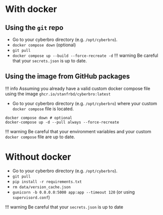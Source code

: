 # With docker

## Using the `git` repo

* Go to your cyberbro directory (e.g. `/opt/cyberbro`).
* `docker compose down` (optional)
* `git pull`
* `docker compose up --build --force-recreate -d`
!!! warning
    Be careful that your `secrets.json` is up to date.

## Using the image from GitHub packages

!!! info
    Assuming you already have a valid custom docker compose file using the image `ghcr.io/stanfrbd/cyberbro:latest`

* Go to your cyberbro directory (e.g. `/opt/cyberbro`) where your custom `docker compose` file is located.

```
docker compose down # optional
docker-compose up -d --pull always --force-recreate
```

!!! warning
    Be careful that your environment variables and your custom `docker compose` file are up to date.

# Without docker

* Go to your cyberbro directory (e.g. `/opt/cyberbro`).
* `git pull`
* `pip install -r requirements.txt`
* `rm data/version_cache.json`
* `gunicorn -b 0.0.0.0:5000 app:app --timeout 120` (or using `supervisord.conf`)

!!! warning
    Be careful that your `secrets.json` is up to date
